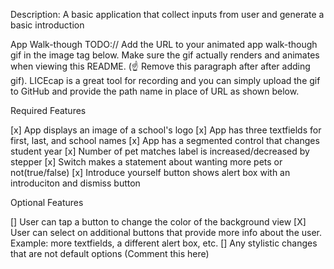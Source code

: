 
Description: A basic application that collect inputs from user and generate a basic introduction

App Walk-though
TODO:// Add the URL to your animated app walk-though gif in the image tag below. Make sure the gif actually renders and animates when viewing this README. (☝️ Remove this paragraph after after adding gif). LICEcap is a great tool for recording and you can simply upload the gif to GitHub and provide the path name in place of URL as shown below.

Required Features

[x] App displays an image of a school's logo
[x] App has three textfields for first, last, and school names
[x] App has a segmented control that changes student year
[x] Number of pet matches label is increased/decreased by stepper
[x] Switch makes a statement about wanting more pets or not(true/false)
[x] Introduce yourself button shows alert box with an introduciton and dismiss button

Optional Features

[] User can tap a button to change the color of the background view
[X] User can select on additional buttons that provide more info about the user. Example: more textfields, a different alert box, etc.
[] Any stylistic changes that are not default options (Comment this here)
